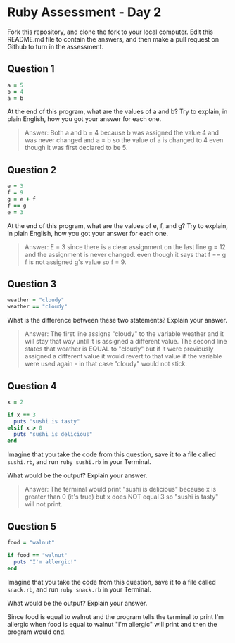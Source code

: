 # Ruby Assessment - Day 2

Fork this repository, and clone the fork to your local computer. Edit this README.md file to contain the answers, and then make a pull request on Github to turn in the assessment.

## Question 1

```ruby
a = 5
b = 4
a = b
```

At the end of this program, what are the values of a and b? Try to explain, in plain English, how you got your answer for each one.

>Answer: Both a and b = 4 because b was assigned the value 4 and was never changed and a = b so the value of a is changed to 4 even though it was first declared to be 5.

## Question 2

```ruby
e = 3
f = 9
g = e + f
f == g
e = 3
```

At the end of this program, what are the values of e, f, and g? Try to explain, in plain English, how you got your answer for each one.

>Answer: E = 3 since there is a clear assignment on the last line g = 12 and the assignment is never changed. even though it says that f == g  f is not assigned g's value so f = 9.


## Question 3

```ruby
weather = "cloudy"
weather == "cloudy"
```

What is the difference between these two statements? Explain your answer.

>Answer: The first line assigns "cloudy" to the variable weather and it will stay that way until it is assigned a different value. The second line states that weather is EQUAL to "cloudy" but if it were previously assigned a different value it would revert to that value if the variable were used again - in that case "cloudy" would not stick.

## Question 4

```ruby
x = 2

if x == 3
  puts "sushi is tasty"
elsif x > 0
  puts "sushi is delicious"
end
```

Imagine that you take the code from this question, save it to a file called `sushi.rb`, and run `ruby sushi.rb` in your Terminal.

What would be the output? Explain your answer.

>Answer: The terminal would print "sushi is delicious" because x is greater than 0 (it's true)
but x does NOT equal 3 so "sushi is tasty" will not print.

## Question 5

```ruby
food = "walnut"

if food == "walnut"
  puts "I'm allergic!"
end
```

Imagine that you take the code from this question, save it to a file called `snack.rb`, and run `ruby snack.rb` in your Terminal.

What would be the output? Explain your answer.

Since food is equal to walnut and the program tells the terminal to print I'm allergic when food is equal to walnut "I'm allergic" will print and then the program would end.
